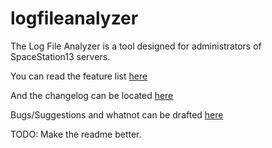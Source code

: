 logfileanalyzer
===============

The Log File Analyzer is a tool designed for administrators of SpaceStation13 servers.

You can read the feature list [here](https://github.com/Robspie/logfileanalyzer/blob/master/Features.txt)

And the changelog can be located [here](https://github.com/Robspie/logfileanalyzer/blob/master/Changelog.txt)

Bugs/Suggestions and whatnot can be drafted [here](https://github.com/Robspie/logfileanalyzer/issues)

TODO: Make the readme better.
